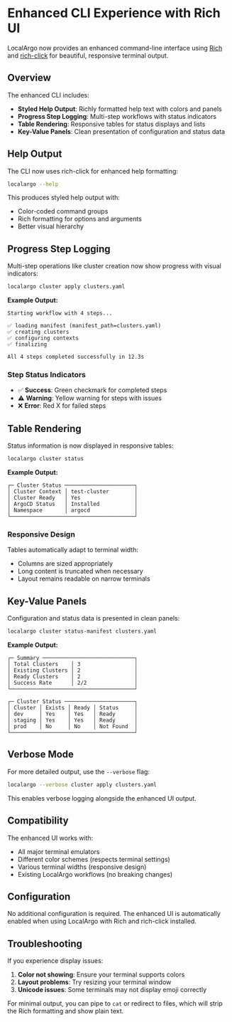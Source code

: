 # Enhanced CLI Experience with Rich UI

LocalArgo now provides an enhanced command-line interface using [Rich](https://github.com/Textualize/rich) and [rich-click](https://github.com/ewels/rich-click) for beautiful, responsive terminal output.

## Overview

The enhanced CLI includes:

- **Styled Help Output**: Richly formatted help text with colors and panels
- **Progress Step Logging**: Multi-step workflows with status indicators
- **Table Rendering**: Responsive tables for status displays and lists
- **Key-Value Panels**: Clean presentation of configuration and status data

## Help Output

The CLI now uses rich-click for enhanced help formatting:

```bash
localargo --help
```

This produces styled help output with:
- Color-coded command groups
- Rich formatting for options and arguments
- Better visual hierarchy

## Progress Step Logging

Multi-step operations like cluster creation now show progress with visual indicators:

```bash
localargo cluster apply clusters.yaml
```

**Example Output:**
```
Starting workflow with 4 steps...

✅ loading manifest (manifest_path=clusters.yaml)
✅ creating clusters
✅ configuring contexts
✅ finalizing

All 4 steps completed successfully in 12.3s
```

### Step Status Indicators

- ✅ **Success**: Green checkmark for completed steps
- ⚠️ **Warning**: Yellow warning for steps with issues
- ❌ **Error**: Red X for failed steps

## Table Rendering

Status information is now displayed in responsive tables:

```bash
localargo cluster status
```

**Example Output:**
```
┌─ Cluster Status ──────────────────────┐
│ Cluster Context │ test-cluster        │
│ Cluster Ready   │ Yes                 │
│ ArgoCD Status   │ Installed           │
│ Namespace       │ argocd              │
└───────────────────────────────────────┘
```

### Responsive Design

Tables automatically adapt to terminal width:
- Columns are sized appropriately
- Long content is truncated when necessary
- Layout remains readable on narrow terminals

## Key-Value Panels

Configuration and status data is presented in clean panels:

```bash
localargo cluster status-manifest clusters.yaml
```

**Example Output:**
```
┌─ Summary ─────────────────────────────┐
│ Total Clusters    │ 3                 │
│ Existing Clusters │ 2                 │
│ Ready Clusters    │ 2                 │
│ Success Rate      │ 2/2               │
└───────────────────────────────────────┘

┌─ Cluster Status ──────────────────────┐
│ Cluster │ Exists │ Ready │ Status     │
│ dev     │ Yes    │ Yes   │ Ready      │
│ staging │ Yes    │ Yes   │ Ready      │
│ prod    │ No     │ No    │ Not Found  │
└───────────────────────────────────────┘
```

## Verbose Mode

For more detailed output, use the `--verbose` flag:

```bash
localargo --verbose cluster apply clusters.yaml
```

This enables verbose logging alongside the enhanced UI output.

## Compatibility

The enhanced UI works with:
- All major terminal emulators
- Different color schemes (respects terminal settings)
- Various terminal widths (responsive design)
- Existing LocalArgo workflows (no breaking changes)

## Configuration

No additional configuration is required. The enhanced UI is automatically enabled when using LocalArgo with Rich and rich-click installed.

## Troubleshooting

If you experience display issues:

1. **Color not showing**: Ensure your terminal supports colors
2. **Layout problems**: Try resizing your terminal window
3. **Unicode issues**: Some terminals may not display emoji correctly

For minimal output, you can pipe to `cat` or redirect to files, which will strip the Rich formatting and show plain text.
